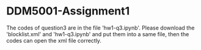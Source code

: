 # DDM5001-Assignment1
The codes of question3 are in the file 'hw1-q3.ipynb'. Please download the 'blocklist.xml' and 'hw1-q3.ipynb' and put them into a same file, then the codes can open the xml file correctly.
